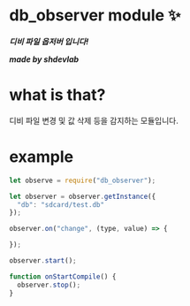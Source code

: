  db_observer module ✨️
===

___**디비 파일 옵저버 입니다!**___

___**made by shdevlab**___



# what is that?

디비 파일 변경 및 값 삭제 등을 감지하는 모듈입니다.


# example

```js
let observe = require("db_observer");

let observer = observer.getInstance({
  "db": "sdcard/test.db"
});

observer.on("change", (type, value) => {

});

observer.start();

function onStartCompile() {
  observer.stop();
}
```